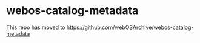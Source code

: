 # webos-catalog-metadata

This repo has moved to https://github.com/webOSArchive/webos-catalog-metadata
